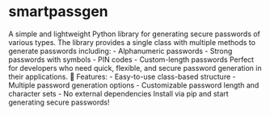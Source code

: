 # smartpassgen
A simple and lightweight Python library for generating secure passwords of various types.   The library provides a single class with multiple methods to generate passwords including:   - Alphanumeric passwords   - Strong passwords with symbols   - PIN codes   - Custom-length passwords    Perfect for developers who need quick, flexible, and secure password generation in their applications.  🔑 Features:   - Easy-to-use class-based structure   - Multiple password generation options   - Customizable password length and character sets   - No external dependencies    Install via pip and start generating secure passwords!
